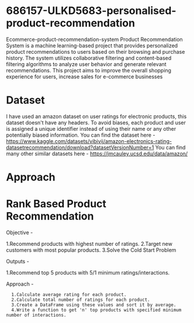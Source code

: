 # 686157-ULKD5683-personalised-product-recommendation
Ecommerce-product-recommendation-system
Product Recommendation System is a machine learning-based project that provides personalized product recommendations to users based on their browsing and purchase history. The system utilizes collaborative filtering and content-based filtering algorithms to analyze user behavior and generate relevant recommendations. This project aims to improve the overall shopping experience for users, increase sales for e-commerce businesses
# Dataset
I have used an amazon dataset on user ratings for electronic products, this dataset doesn't have any headers. To avoid biases, each product and user is assigned a unique identifier instead of using their name or any other potentially biased information.
You can find the dataset here - https://www.kaggle.com/datasets/vibivij/amazon-electronics-rating-datasetrecommendation/download?datasetVersionNumber=1
  You can find many other similar datasets here - https://jmcauley.ucsd.edu/data/amazon/
# Approach
# Rank Based Product Recommendation
Objective -

   1.Recommend products with highest number of ratings.
   2.Target new customers with most popular products.
   3.Solve the Cold Start Problem
   
Outputs -

  1.Recommend top 5 products with 5/1 minimum ratings/interactions.
  
Approach -



      1.Calculate average rating for each product.
      2.Calculate total number of ratings for each product.
      3.Create a DataFrame using these values and sort it by average.
      4.Write a function to get 'n' top products with specified minimum number of interactions.
  
   




